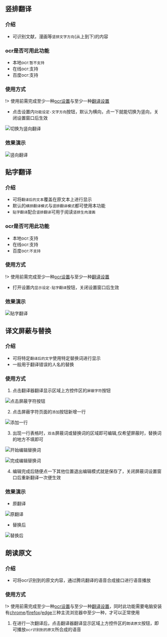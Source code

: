 ## 竖排翻译

### 介绍
- 可识别文献，漫画等`竖排文字方向`(从上到下)的内容

### ocr是否可用此功能
- 本地ocr:`暂不支持`
- 在线ocr:支持
- 百度ocr:支持

### 使用方式
!> 使用前需完成至少一种[ocr设置](/4.0/basic/ocr)与至少一种[翻译设置](/4.0/basic/translate)

- 点击设置内`功能设定-文字方向`按钮，默认为横向，点一下就能切换为竖向，关闭设置窗口后生效

![切换为竖向翻译](../assets/img/5430.webp ':size=50%')

### 效果演示

![竖向翻译](../assets/img/5001.webp ':size=50%')

## 贴字翻译

### 介绍
- 可将`翻译后的文本`覆盖在原文本上进行显示
- 默认的`横排翻译模式`与`竖排翻译模式`都可使用本功能
- `贴字翻译`配合`竖排翻译`可用于阅读`竖排生肉漫画`

### ocr是否可用此功能
- 本地ocr:支持
- 在线ocr:支持
- 百度ocr:`不支持`

### 使用方式
!> 使用前需完成至少一种[ocr设置](/4.0/basic/ocr)与至少一种[翻译设置](/4.0/basic/translate)

- 打开设置内`显示设定-贴字翻译`按钮，关闭设置窗口后生效
### 效果演示


![贴字翻译](../assets/img/5002.webp ':size=50%')

## 译文屏蔽与替换

### 介绍
- 可将特定`翻译后的文字`使用特定替换词进行显示
- 一般用于翻译错误的人名的替换

### 使用方式
1. 点击翻译器翻译显示区域上方控件区的`屏蔽字符`按钮

![点击屏蔽字符按钮](../assets/img/5435.webp ':size=50%')

2. 点击屏蔽字符页面的`添加`按钮新增一行

![添加一行](../assets/img/5440.webp ':size=20%')

3. 出现一行表格时，`双击`屏蔽词或替换词的区域即可编辑,仅希望屏蔽时，替换词的地方不填即可

![开始编辑替换词](../assets/img/5441.webp ':size=30%')

![完成编辑替换词](../assets/img/5449.webp ':size=30%')

4. 编辑完成后随便点一下其他位置退出编辑模式就是保存了，关闭屏蔽词设置窗口后重新翻译一次便生效

### 效果演示

- 原翻译

![原翻译](../assets/img/5448.webp ':size=50%')

- 替换后

![替换后](../assets/img/5450.webp ':size=50%')

## 朗读原文

### 介绍
- 可将ocr识别到的原文内容，通过腾讯翻译的语音合成接口进行语音播放

### 使用方式
!> 使用前需完成至少一种[ocr设置](/4.0/basic/ocr)与至少一种[翻译设置](/4.0/basic/translate)，同时此功能需要电脑安装有[chrome](https://www.google.cn/chrome/index.html)/[firefox](https://www.mozilla.org/zh-CN/firefox/)/[edge](https://www.microsoft.com/zh-cn/edge)三种主流浏览器中至少一种，才可以正常使用

1. 在进行一次翻译后，点击翻译器翻译显示区域上方控件区的`朗读原文`按钮，即可播放`ocr识别到的原文`所合成的语音

